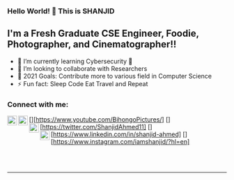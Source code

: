 ### Hello World! 👋 This is SHANJID


## I'm a Fresh Graduate CSE Engineer, Foodie, Photographer, and Cinematographer!!


- 🌱 I’m currently learning Cybersecurity 🤣
- 👯 I’m looking to collaborate with Researchers
- 🥅 2021 Goals: Contribute more to various field in Computer Science
- ⚡ Fun fact: Sleep Code Eat Travel and Repeat

### Connect with me:


[<img align="left" alt="Shanjid-Ahmed | YouTube" width="22px" src="https://cdn.jsdelivr.net/npm/simple-icons@v3/icons/youtube.svg" />][https://www.youtube.com/BihongoPictures/]
[<img align="left" alt="Shanjid-Ahmed | Twitter" width="22px" src="https://cdn.jsdelivr.net/npm/simple-icons@v3/icons/twitter.svg" />][https://twitter.com/ShanjidAhmed11]
[<img align="left" alt="Shanjid-Ahmed | LinkedIn" width="22px" src="https://cdn.jsdelivr.net/npm/simple-icons@v3/icons/linkedin.svg" />][https://www.linkedin.com/in/shanjid-ahmed]
[<img align="left" alt="Shanjid-Ahmed | Instagram" width="22px" src="https://cdn.jsdelivr.net/npm/simple-icons@v3/icons/instagram.svg" />][https://www.instagram.com/iamshanjid/?hl=en]

<br />
<br />

---
